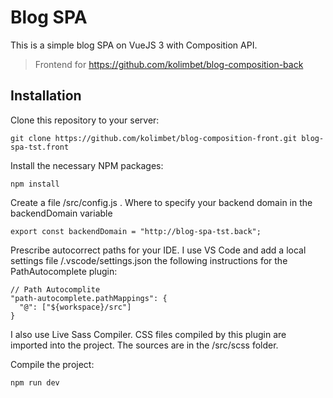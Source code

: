 # Blog SPA

This is a simple blog SPA on VueJS 3 with Composition API.

> Frontend for https://github.com/kolimbet/blog-composition-back

## Installation

Clone this repository to your server:

```
git clone https://github.com/kolimbet/blog-composition-front.git blog-spa-tst.front
```

Install the necessary NPM packages:

```
npm install
```

Create a file /src/config.js . Where to specify your backend domain in the backendDomain variable

```
export const backendDomain = "http://blog-spa-tst.back";
```

Prescribe autocorrect paths for your IDE. I use VS Code and add a local
settings file /.vscode/settings.json the following instructions for the PathAutocomplete plugin:

```
// Path Autocomplite
"path-autocomplete.pathMappings": {
  "@": ["${workspace}/src"]
}
```

I also use Live Sass Compiler. CSS files compiled by this plugin are imported into the project. The sources are in the /src/scss folder.

Compile the project:

```
npm run dev
```
